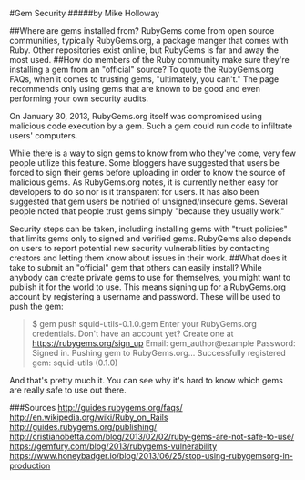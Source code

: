 #Gem Security
#####by Mike Holloway

##Where are gems installed from?
RubyGems come from open source communities, typically RubyGems.org, a package manger that comes with Ruby. Other repositories exist online, but RubyGems is far and away the most used.
##How do members of the Ruby community make sure they're installing a gem from an "official" source?
To quote the RubyGems.org FAQs, when it comes to trusting gems, "ultimately, you can't." The page recommends only using gems that are known to be good and even performing your own security audits.

On January 30, 2013, RubyGems.org itself was compromised using malicious code execution by a gem. Such a gem could run code to infiltrate users' computers.

While there is a way to sign gems to know from who they've come, very few people utilize this feature. Some bloggers have suggested that users be forced to sign their gems before uploading in order to know the source of malicious gems. As RubyGems.org notes, it is currently neither easy for developers to do so nor is it transparent for users. It has also been suggested that gem users be notified of unsigned/insecure gems. Several people noted that people trust gems simply "because they usually work."

Security steps can be taken, including installing gems with "trust policies" that limits gems only to signed and verified gems. RubyGems also depends on users to report potential new security vulnerabilities by contacting creators and letting them know about issues in their work.
##What does it take to submit an "official" gem that others can easily install?
While anybody can create private gems to use for themselves, you might want to publish it for the world to use. This means signing up for a RubyGems.org account by registering a username and password. These will be used to push the gem:

>$ gem push squid-utils-0.1.0.gem
>Enter your RubyGems.org credentials.
>Don't have an account yet? Create one at https://rubygems.org/sign_up
>   Email:   gem_author@example
>Password:
>Signed in.
>Pushing gem to RubyGems.org...
>Successfully registered gem: squid-utils (0.1.0)

And that's pretty much it. You can see why it's hard to know which gems are really safe to use out there.

###Sources
http://guides.rubygems.org/faqs/
http://en.wikipedia.org/wiki/Ruby_on_Rails
http://guides.rubygems.org/publishing/
http://cristianobetta.com/blog/2013/02/02/ruby-gems-are-not-safe-to-use/
https://gemfury.com/blog/2013/rubygems-vulnerability
https://www.honeybadger.io/blog/2013/06/25/stop-using-rubygemsorg-in-production